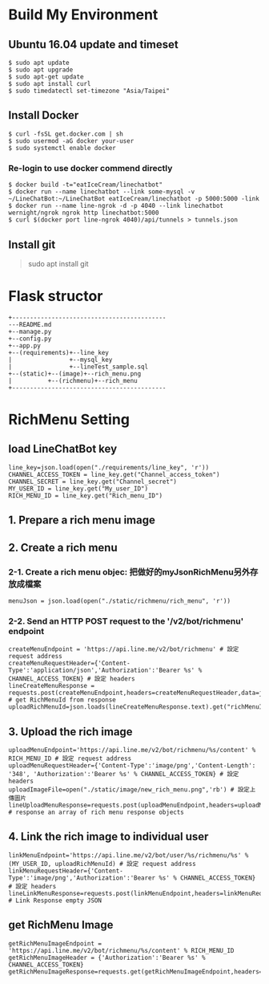 
# Build My Environment
## Ubuntu 16.04 update and timeset
```
$ sudo apt update
$ sudo apt upgrade
$ sudo apt-get update
$ sudo apt install curl
$ sudo timedatectl set-timezone "Asia/Taipei"
```
## Install Docker
```
$ curl -fsSL get.docker.com | sh
$ sudo usermod -aG docker your-user
$ sudo systemctl enable docker
```
### Re-login to use docker commend directly 
```
$ docker build -t="eatIceCream/linechatbot"
$ docker run --name linechatbot --link some-mysql -v ~/LineChatBot:~/LineChatBot eatIceCream/linechatbot -p 5000:5000 -link
$ docker run --name line-ngrok -d -p 4040 --link linechatbot wernight/ngrok ngrok http linechatbot:5000
$ curl $(docker port line-ngrok 4040)/api/tunnels > tunnels.json
```
## Install git
> sudo apt install git

# Flask structor
```
+-------------------------------------------
---README.md
+--manage.py
+--config.py
+--app.py
+--(requirements)+--line_key
|                +--mysql_key
|                +--lineTest_sample.sql
+--(static)+--(image)+--rich_menu.png
|          +--(richmenu)+--rich_menu
+-------------------------------------------
```
# RichMenu Setting
## load LineChatBot key
```
line_key=json.load(open("./requirements/line_key", 'r'))
CHANNEL_ACCESS_TOKEN = line_key.get("Channel_access_token")
CHANNEL_SECRET = line_key.get("Channel_secret")
MY_USER_ID = line_key.get("My_user_ID")
RICH_MENU_ID = line_key.get("Rich_menu_ID")
```
## 1. Prepare a rich menu image

## 2. Create a rich menu
### 2-1. Create a rich menu objec: 把做好的myJsonRichMenu另外存放成檔案
```
menuJson = json.load(open("./static/richmenu/rich_menu", 'r'))
```
### 2-2. Send an HTTP POST request to the '/v2/bot/richmenu' endpoint
```
createMenuEndpoint = 'https://api.line.me/v2/bot/richmenu' # 設定 request address
createMenuRequestHeader={'Content-Type':'application/json','Authorization':'Bearer %s' % CHANNEL_ACCESS_TOKEN} # 設定 headers
lineCreateMenuResponse = requests.post(createMenuEndpoint,headers=createMenuRequestHeader,data=json.dumps(menuJson)) # get RichMenuId from response
uploadRichMenuId=json.loads(lineCreateMenuResponse.text).get("richMenuId")
```
## 3. Upload the rich image
```
uploadMenuEndpoint='https://api.line.me/v2/bot/richmenu/%s/content' % RICH_MENU_ID # 設定 request address
uploadMenuRequestHeader={'Content-Type':'image/png','Content-Length': '348', 'Authorization':'Bearer %s' % CHANNEL_ACCESS_TOKEN} # 設定 headers
uploadImageFile=open("./static/image/new_rich_menu.png",'rb') # 設定上傳圖片
lineUploadMenuResponse=requests.post(uploadMenuEndpoint,headers=uploadMenuRequestHeader,data=uploadImageFile) # response an array of rich menu response objects
```
## 4. Link the rich image to individual user
```
linkMenuEndpoint='https://api.line.me/v2/bot/user/%s/richmenu/%s' % (MY_USER_ID, uploadRichMenuId) # 設定 request address
linkMenuRequestHeader={'Content-Type':'image/png','Authorization':'Bearer %s' % CHANNEL_ACCESS_TOKEN} # 設定 headers
lineLinkMenuResponse=requests.post(linkMenuEndpoint,headers=linkMenuRequestHeader) # Link Response empty JSON
```
## get RichMenu Image
```
getRichMenuImageEndpoint = 'https://api.line.me/v2/bot/richmenu/%s/content' % RICH_MENU_ID
getRichMenuImageHeader = {'Authorization':'Bearer %s' % CHANNEL_ACCESS_TOKEN}
getRichMenuImageResponse=requests.get(getRichMenuImageEndpoint,headers=getRichMenuImageHeader)
```
